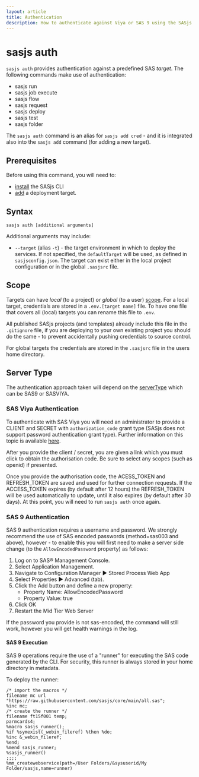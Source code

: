 ```yaml
---
layout: article
title: Authentication
description: How to authenticate against Viya or SAS 9 using the SASjs CLI
---
```


# sasjs auth

`sasjs auth` provides authentication against a predefined SAS _target_.  The following commands make use of authentication:

* sasjs run
* sasjs job execute
* sasjs flow
* sasjs request
* sasjs deploy
* sasjs test
* sasjs folder

The `sasjs auth` command is an alias for `sasjs add cred` - and it is integrated also into the `sasjs add` command (for adding a new target).

## Prerequisites

Before using this command, you will need to:

- [install](/installation) the SASjs CLI
- [add](/add) a deployment target.

## Syntax

```
sasjs auth [additional arguments]
```

Additional arguments may include:

- `--target` (alias `-t`) - the target environment in which to deploy the services. If not specified, the `defaultTarget` will be used, as defined in `sasjsconfig.json`. The target can exist either in the local project configuration or in the global `.sasjsrc` file.


## Scope

Targets can have *local* (to a project) or *global* (to a user) [scope](/faq/#what-is-the-difference-between-local-and-global-targets).  For a local target, credentials are stored in a `.env.[target name]` file.  To have one file that covers all (local) targets you can rename this file to `.env`.

All published SASjs projects (and templates) already include this file in the `.gitignore` file, if you are deploying to your own existing project you should do the same - to prevent accidentally pushing credentials to source control.

For global targets the credentials are stored in the `.sasjsrc` file in the users home directory.

## Server Type

The authentication approach taken will depend on the [serverType](/sasjsconfig.html#targets_items_anyOf_i0_serverType) which can be SAS9 or SASVIYA.

### SAS Viya Authentication
To authenticate with SAS Viya you will need an administrator to provide a CLIENT and SECRET with `authorization_code` grant type (SASjs does not support password authentication grant type).  Further information on this topic is available [here](/faq/#how-can-i-obtain-a-viya-client-and-secret).

After you provide the client / secret, you are given a link which you must click to obtain the authorisation code.  Be sure to select any scopes (such as openid) if presented.

Once you provide the authorisation code, the ACESS_TOKEN and REFRESH_TOKEN are saved and used for further connection requests.  If the ACCESS_TOKEN expires (by default after 12 hours) the REFRESH_TOKEN will be used automatically to update, until it also expires (by default after 30 days).  At this point, you will need to run `sasjs auth` once again.

### SAS 9 Authentication
SAS 9 authentication requires a username and password.  We strongly recommend the use of SAS encoded passwords (method=sas003 and above), however - to enable this you will first need to make a server side change (to the `AllowEncodedPassword` property) as follows:

1. Log on to SAS® Management Console.
2. Select Application Management.
3. Navigate to Configuration Manager ► Stored Process Web App
4. Select Properties ► Advanced (tab).
5. Click the Add button and define a new property:
    * Property Name: AllowEncodedPassword
    * Property Value: true
6. Click OK
7. Restart the Mid Tier Web Server

If the password you provide is not sas-encoded, the command will still work, however you will get health warnings in the log.

#### SAS 9 Execution
SAS 9 operations require the use of a "runner" for executing the SAS code generated by the CLI.  For security, this runner is always stored in your home directory in metadata.

To deploy the runner:

```sas
/* import the macros */
filename mc url "https://raw.githubusercontent.com/sasjs/core/main/all.sas";
%inc mc;
/* create the runner */
filename ft15f001 temp;
parmcards4;
%macro sasjs_runner();
%if %symexist(_webin_fileref) %then %do;
%inc &_webin_fileref;
%end;
%mend sasjs_runner;
%sasjs_runner()
;;;;
%mm_createwebservice(path=/User Folders/&sysuserid/My Folder/sasjs,name=runner)
```





